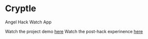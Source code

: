# Cryptle
Angel Hack Watch App

Watch the project demo [here](https://www.youtube.com/watch?v=7eeC4e8CDnc&list=PLrDfCJIpOFYs7k4ibcYyrMyfqjwQ1oBxZ)
Watch the post-hack experinence [here](https://www.youtube.com/watch?v=5SiQmqISlhI)
